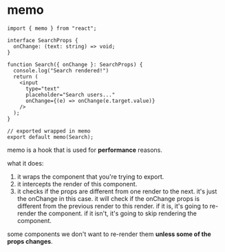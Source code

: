 # memo

```tsx
import { memo } from "react";

interface SearchProps {
  onChange: (text: string) => void;
}

function Search({ onChange }: SearchProps) {
  console.log("Search rendered!")
  return (
    <input
      type="text"
      placeholder="Search users..."
      onChange={(e) => onChange(e.target.value)}
    />
  );
}

// exported wrapped in memo 
export default memo(Search);
```

memo is a hook that is used for **performance** reasons.

what it does: 

1. it wraps the component that you're trying to export.
2. it intercepts the render of this component.
3. it checks if the props are different from one render to the next.
   it's just the onChange in this case.
   it will check if the onChange props is different from the previous render to this render.
   if it is, it's going to re-render the component.
   if it isn't, it's going to skip rendering the component.

some components we don't want to re-render them **unless some of the props changes**.
